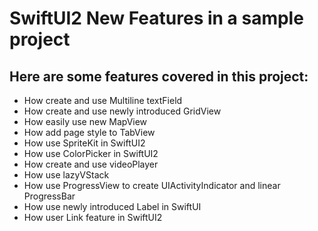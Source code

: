 # SwiftUI2 New Features in a sample project
## Here are some features covered in this project:
* How create and use Multiline textField
* How create and use newly introduced GridView
* How easily use new MapView
* How add page style to TabView
* How use SpriteKit in SwiftUI2
* How use ColorPicker in SwiftUI2
* How create and use videoPlayer
* How use lazyVStack
* How use ProgressView to create UIActivityIndicator and linear ProgressBar
* How use newly introduced Label in SwiftUI
* How user Link feature in SwiftUI2
